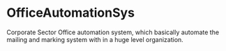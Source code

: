 # OfficeAutomationSys
Corporate Sector Office automation system, which basically automate the mailing and marking system with in a huge level organization.
